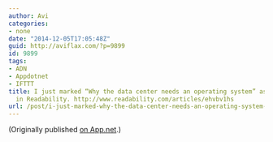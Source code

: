```yaml
---
author: Avi
categories:
- none
date: "2014-12-05T17:05:48Z"
guid: http://aviflax.com/?p=9899
id: 9899
tags:
- ADN
- Appdotnet
- IFTTT
title: I just marked “Why the data center needs an operating system” as a favorite
  in Readability. http://www.readability.com/articles/ehvbv1hs
url: /post/i-just-marked-why-the-data-center-needs-an-operating-system-as-a-favorite-in-readability-httpwww-readability-comarticlesehvbv1hs/
---
```

(Originally published [on App.net](http://alpha.app.net/aviflax/post/44924624).)